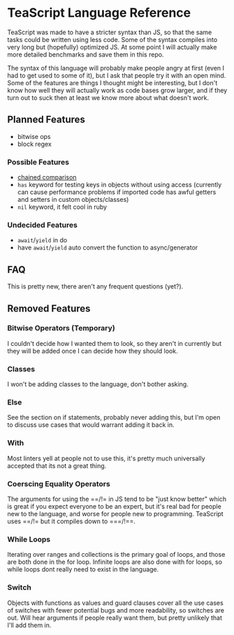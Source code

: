 # TeaScript Language Reference

TeaScript was made to have a stricter syntax than JS, so that the same tasks
could be written using less code. Some of the syntax compiles into very long
but (hopefully) optimized JS. At some point I will actually make more detailed
benchmarks and save them in this repo.

The syntax of this language will probably make people angry at first (even I
had to get used to some of it), but I ask that people try it with an open mind.
Some of the features are things I thought might be interesting, but I don't
know how well they will actually work as code bases grow larger, and if they
turn out to suck then at least we know more about what doesn't work.

## Planned Features
- bitwise ops
- block regex

### Possible Features
- [chained comparison](https://coffeescript.org/#comparisons)
- `has` keyword for testing keys in objects without using access
    (currently can cause performance problems if imported code has awful getters
    and setters in custom objects/classes)
- `nil` keyword, it felt cool in ruby

### Undecided Features
- `await`/`yield` in do
- have `await`/`yield` auto convert the function to async/generator

## FAQ
This is pretty new, there aren't any frequent questions (yet?).

## Removed Features

### Bitwise Operators (Temporary)
I couldn't decide how I wanted them to look, so they aren't in currently but
they will be added once I can decide how they should look.

### Classes
I won't be adding classes to the language, don't bother asking.

### Else
See the section on if statements, probably never adding this, but I'm open to
discuss use cases that would warrant adding it back in.

### With
Most linters yell at people not to use this, it's pretty much universally
accepted that its not a great thing.

### Coerscing Equality Operators
The arguments for using the ==/!= in JS tend to be "just know better" which
is great if you expect everyone to be an expert, but it's real bad for people
new to the language, and worse for people new to programming.
TeaScript uses ==/!= but it compiles down to ===/!==.

### While Loops
Iterating over ranges and collections is the primary goal of loops, and those
are both done in the for loop. Infinite loops are also done with for loops, so
while loops dont really need to exist in the language.

### Switch
Objects with functions as values and guard clauses cover all the use cases of
switches with fewer potential bugs and more readability, so switches are out.
Will hear arguments if people really want them, but pretty unlikely that I'll
add them in.

